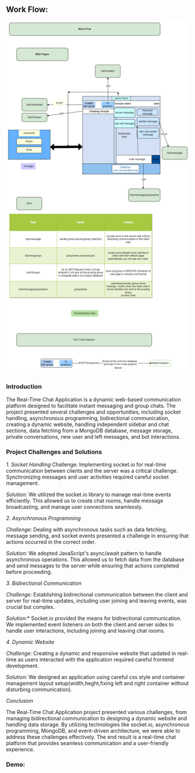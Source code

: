 ## Work Flow:
![WorkFlow(ChatLytics)](/Architech/ChatLYTICS.drawio.png)

### Introduction
The Real-Time Chat Application is a dynamic web-based communication platform designed to facilitate instant messaging and group chats. The project presented several challenges and opportunities, including socket handling, asynchronous programming, bidirectional communication, creating a dynamic website, handling independent sidebar and chat sections, data fetching from a MongoDB database, message storage, private conversations, new user and left messages, and bot interactions.

### Project Challenges and Solutions
*1. Socket Handling*
Challenge: Implementing socket.io for real-time communication between clients and the server was a critical challenge. Synchronizing messages and user activities required careful socket management.

*Solution:* We utilized the socket.io library to manage real-time events efficiently. This allowed us to create chat rooms, handle message broadcasting, and manage user connections seamlessly.

*2. Asynchronous Programming*

*Challenge:* Dealing with asynchronous tasks such as data fetching, message sending, and socket events presented a challenge in ensuring that actions occurred in the correct order.

*Solution:* We adopted JavaScript's async/await pattern to handle asynchronous operations. This allowed us to fetch data from the database and send messages to the server while ensuring that actions completed before proceeding.

*3. Bidirectional Communication*

*Challenge:* Establishing bidirectional communication between the client and server for real-time updates, including user joining and leaving events, was crucial but complex.

*Solution:** Socket.io provided the means for bidirectional communication. We implemented event listeners on both the client and server sides to handle user interactions, including joining and leaving chat rooms.

*4. Dynamic Website*

*Challenge:* Creating a dynamic and responsive website that updated in real-time as users interacted with the application required careful frontend development.

*Solution:* We designed an application  using careful css style and container management layout setup(width,heght,fixing left and right container without disturbing communication).

*Conclusion* 

The Real-Time Chat Application project presented various challenges, from managing bidirectional communication to designing a dynamic website and handling data storage. By utilizing technologies like socket.io, asynchronous programming, MongoDB, and event-driven architecture, we were able to address these challenges effectively. The end result is a real-time chat platform that provides seamless communication and a user-friendly experience.

### Demo:
